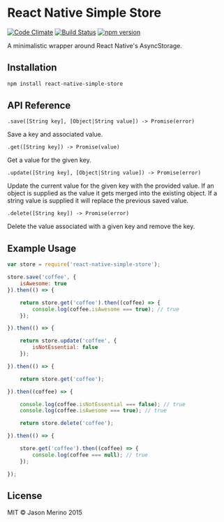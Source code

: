 # React Native Simple Store

[![Code Climate](https://codeclimate.com/github/jasonmerino/react-native-simple-store/badges/gpa.svg)](https://codeclimate.com/github/jasonmerino/react-native-simple-store)
[![Build Status](https://travis-ci.org/jasonmerino/react-native-simple-store.svg?branch=master)](https://travis-ci.org/jasonmerino/react-native-simple-store)
[![npm version](https://badge.fury.io/js/react-native-simple-store.svg)](http://badge.fury.io/js/react-native-simple-store)

A minimalistic wrapper around React Native's AsyncStorage.

## Installation

```bash
npm install react-native-simple-store
```

## API Reference

`.save([String key], [Object|String value]) -> Promise(error)`

Save a key and associated value.

`.get([String key]) -> Promise(value)`

Get a value for the given key.

`.update([String key], [Object|String value]) -> Promise(error)`

Update the current value for the given key with the provided value. If an object is supplied as the value it gets merged into the existing object. If a string value is supplied it will replace the previous saved value.

`.delete([String key]) -> Promise(error)`

Delete the value associated with a given key and remove the key.

## Example Usage

```javascript
var store = require('react-native-simple-store');

store.save('coffee', {
	isAwesome: true
}).then(() => {

	return store.get('coffee').then((coffee) => {
		console.log(coffee.isAwesome === true); // true
	});

}).then(() => {

	return store.update('coffee', {
		isNotEssential: false
	});

}).then(() => {

	return store.get('coffee');

}).then((coffee) => {

	console.log(coffee.isNotEssential === false); // true
	console.log(coffee.isAwesome === true); // true

	return store.delete('coffee');

}).then(() => {

	store.get('coffee').then((coffee) => {
		console.log(coffee === null); // true
	});

});
```

## License

MIT © Jason Merino 2015
